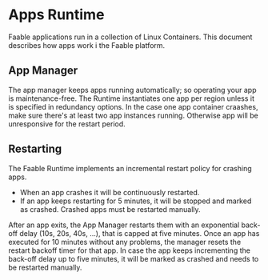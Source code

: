 # Apps Runtime

Faable applications run in a collection of Linux Containers. This document describes how apps work i the Faable platform.

## App Manager

The app manager keeps apps running automatically; so operating your app is maintenance-free. The Runtime instantiates one app per region unless it is specified in redundancy options. In the case one app container craashes, make sure there's at least two app instances running. Otherwise app will be unresponsive for the restart period.

## Restarting

The Faable Runtime implements an incremental restart policy for crashing apps.

- When an app crashes it will be continuously restarted.
- If an app keeps restarting for 5 minutes, it will be stopped and marked as crashed. Crashed apps must be restarted manually.

After an app exits, the App Manager restarts them with an exponential back-off delay (10s, 20s, 40s, …), that is capped at five minutes. Once an app has executed for 10 minutes without any problems, the manager resets the restart backoff timer for that app. In case the app keeps incrementing the back-off delay up to five minutes, it will be marked as crashed and needs to be restarted manually.
